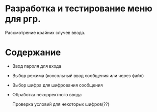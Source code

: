 # Разработка и тестирование меню для ргр.
Рассмотрение крайних случев ввода.
# Содержание
* Ввод пароля для входа
* Выбор режима (консольный ввод сообщения или через файл)
* Выбор шифра для шифрования сообщения
* Обработка некорректного ввода

  Проверка условий для некоторых шифров(??)